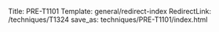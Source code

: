 Title: PRE-T1101
Template: general/redirect-index
RedirectLink: /techniques/T1324
save_as: techniques/PRE-T1101/index.html